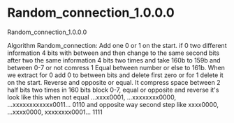 # Random_connection_1.0.0.0
Random_connection_1.0.0.0

Algorithm Random_connection:
Add one 0 or 1 on the start.
if 0 two different information 4 bits with between and then change to the same second bits after two the same information 4 bits two times and take 160b to 159b and between 0-7 or not comress 1 Equal between number or else to 161b.
When we extract for 0 add 0 to between bits and delete first zero or for 1 delete it on the start. Reverse and opposite or equal.
It compress space between 2 half bits two times in 160 bits block 0-7, equal or opposite and reverse it's look like this when not equal ...xxxx0001, ...xxxxxxxx0000, ...xxxxxxxxxxxx0011... 0110 and opposite way second step like xxxx0000, ...xxxx0000, xxxxxxxx0001... 1111
